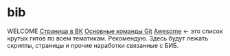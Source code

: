 # bib
WELCOME
[Страница в ВК](https://vk.com/securitykit)
[Основные команды Git](https://rogerdudler.github.io/git-guide/index.ru.html)
[Awesome](https://github.com/sindresorhus/awesome) <- это список крутых гитов по всем тематикам. Рекомендую.
Здесь будут лежать скрипты, страницы и прочие наработки связанные с БИБ.

